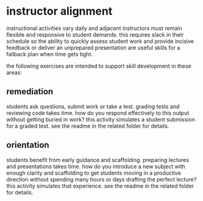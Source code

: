 # instructor alignment

instructional activities vary daily and adjacent instructors must remain flexible and responsive to student demands.  this requires slack in their schedule so the ability to quickly assess student work and provide incisive feedback or deliver an unprepared presentation are useful skills for a fallback plan when time gets tight.

the following exercises are intended to support skill development in these areas:

## remediation

students ask questions, submit work or take a test. grading tests and reviewing code takes time.  how do you respond effectively to this output without getting buried in work?  this activity simulates a student submission for a graded test.  see the readme in the related folder for details.

## orientation

students benefit from early guidance and scaffolding.  preparing lectures and presentations takes time.  how do you introduce a new subject with enough clarity and scaffolding to get students moving in a productive direction without spending many hours or days drafting the perfect lecture?  this activity simulates that experience.  see the readme in the related folder for details.
